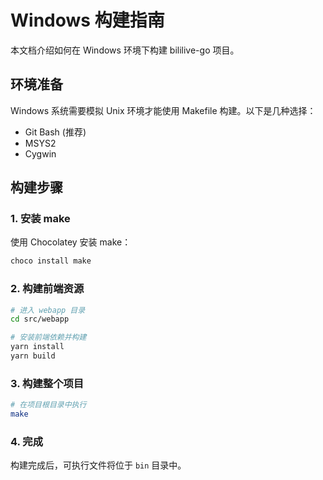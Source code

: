 # Windows 构建指南

本文档介绍如何在 Windows 环境下构建 bililive-go 项目。

## 环境准备

Windows 系统需要模拟 Unix 环境才能使用 Makefile 构建。以下是几种选择：

- Git Bash (推荐)
- MSYS2
- Cygwin

## 构建步骤

### 1. 安装 make

使用 Chocolatey 安装 make：

```bash
choco install make
```

### 2. 构建前端资源

```bash
# 进入 webapp 目录
cd src/webapp

# 安装前端依赖并构建
yarn install
yarn build
```

### 3. 构建整个项目



```bash
# 在项目根目录中执行
make
```

### 4. 完成

构建完成后，可执行文件将位于 `bin` 目录中。
